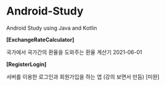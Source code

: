 # Android-Study
Android Study using Java and Kotlin

**[ExchangeRateCalculator]**

국가에서 국가간의 환율을 도와주는 환율 계산기
2021-06-01

**[RegisterLogin]**

서버를 이용한 로그인과 회원가입을 하는 앱
(강의 보면서 만듬)
[미완]
